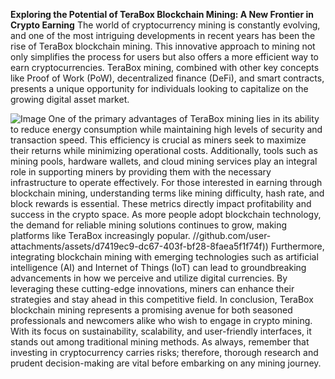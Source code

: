 **Exploring the Potential of TeraBox Blockchain Mining: A New Frontier in Crypto Earning**
The world of cryptocurrency mining is constantly evolving, and one of the most intriguing developments in recent years has been the rise of TeraBox blockchain mining. This innovative approach to mining not only simplifies the process for users but also offers a more efficient way to earn cryptocurrencies. TeraBox mining, combined with other key concepts like Proof of Work (PoW), decentralized finance (DeFi), and smart contracts, presents a unique opportunity for individuals looking to capitalize on the growing digital asset market.

![Image](https://github.com/user-attachments/assets/d7419ec9-dc67-403f-bf28-8faea5f1f74f)
One of the primary advantages of TeraBox mining lies in its ability to reduce energy consumption while maintaining high levels of security and transaction speed. This efficiency is crucial as miners seek to maximize their returns while minimizing operational costs. Additionally, tools such as mining pools, hardware wallets, and cloud mining services play an integral role in supporting miners by providing them with the necessary infrastructure to operate effectively.
For those interested in earning through blockchain mining, understanding terms like mining difficulty, hash rate, and block rewards is essential. These metrics directly impact profitability and success in the crypto space. As more people adopt blockchain technology, the demand for reliable mining solutions continues to grow, making platforms like TeraBox increasingly popular.
 //github.com/user-attachments/assets/d7419ec9-dc67-403f-bf28-8faea5f1f74f))
Furthermore, integrating blockchain mining with emerging technologies such as artificial intelligence (AI) and Internet of Things (IoT) can lead to groundbreaking advancements in how we perceive and utilize digital currencies. By leveraging these cutting-edge innovations, miners can enhance their strategies and stay ahead in this competitive field.
In conclusion, TeraBox blockchain mining represents a promising avenue for both seasoned professionals and newcomers alike who wish to engage in crypto mining. With its focus on sustainability, scalability, and user-friendly interfaces, it stands out among traditional mining methods. As always, remember that investing in cryptocurrency carries risks; therefore, thorough research and prudent decision-making are vital before embarking on any mining journey.
